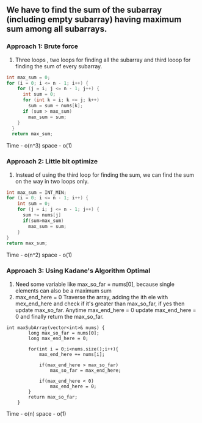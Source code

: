 ## We have to find the sum of the subarray (including empty subarray) having maximum sum among all subarrays.

### Approach 1: Brute force
1. Three loops , two loops for finding all the subarray and third looop for finding the sum of every subarray.

```c++
int max_sum = 0;
for (i = 0; i <= n - 1; i++) {
    for (j = i; j <= n - 1; j++) {
      int sum = 0;
      for (int k = i; k <= j; k++)
        sum = sum + nums[k];
      if (sum > max_sum)
        max_sum = sum;
    }
  }
  return max_sum;
```

Time - o(n^3)
space - o(1)

### Approach 2: Little bit optimize
1. Instead of using the third loop for finding the sum, we can find the sum on the way in two loops only.

```c++
int max_sum = INT_MIN;
for (i = 0; i <= n - 1; i++) {
    int sum = 0;
    for (j = i; j <= n - 1; j++) {
      sum += nums[j]
      if(sum>max_sum)
        max_sum = sum;
    }
}
return max_sum;
```
Time - o(n^2)
space - o(1)

### Approach 3: Using Kadane's Algorithm Optimal
1. Need some variable like max_so_far = nums[0], because single elements can also be a maximum sum
2. max_end_here = 0
Traverse the array, adding the ith ele with mex_end_here and check if it's greater than max_so_far, if yes then update max_so_far. Anytime max_end_here = 0 update 
max_end_here = 0 and finally return the max_so_far.

```c+++
int maxSubArray(vector<int>& nums) {
        long max_so_far = nums[0];
        long max_end_here = 0;
        
        for(int i = 0;i<nums.size();i++){
            max_end_here += nums[i];
            
            if(max_end_here > max_so_far)
                max_so_far = max_end_here;
            
            if(max_end_here < 0)
                max_end_here = 0;
        }
        return max_so_far;
    }
```
Time - o(n)
space - o(1)
